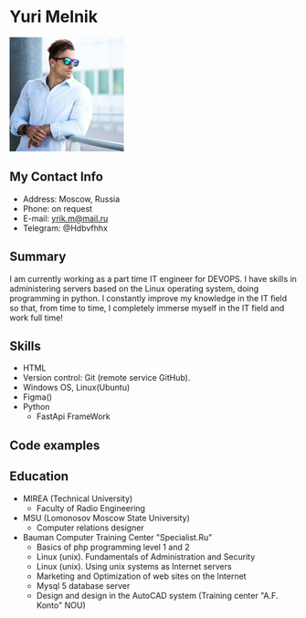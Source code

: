 # Yuri Melnik

![my Avatar](Avatar.jpg "Аватар")

## My Contact Info

* Address: Moscow, Russia
* Phone: on request
* E-mail: <yrik.m@mail.ru>
* Telegram: @Hdbvfhhx

## Summary

I am currently working as a part time IT engineer for DEVOPS. I have skills in administering servers based on the Linux operating system, doing programming in python. I constantly improve my knowledge in the IT field so that, from time to time, I completely immerse myself in the IT field and work full time!

## Skills

* HTML
* Version control: Git (remote service GitHub).
* Windows OS, Linux(Ubuntu)
* Figma()
* Python
  * FastApi FrameWork

## Code examples

## Education

* MIREA (Technical University)
  * Faculty of Radio Engineering
* MSU (Lomonosov Moscow State University)
  * Сomputer relations designer
* Bauman Computer Training Center "Specialist.Ru"
  * Basics of php programming level 1 and 2
  * Linux (unix). Fundamentals of Administration and Security
  * Linux (unix). Using unix systems as Internet servers
  * Marketing and Optimization of web sites on the Internet
  * Mysql 5 database server
  * Design and design in the AutoCAD system (Training center "A.F. Konto" NOU)
